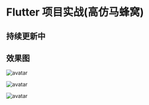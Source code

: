 # Flutter 项目实战(高仿马蜂窝)

## 持续更新中

## 效果图

![avatar](https://github.com/SHIMLY-GitHub/fluter_mfw/blob/master/img/01.jpg)

![avatar](https://github.com/SHIMLY-GitHub/fluter_mfw/blob/master/img/02.jpg)

![avatar](https://github.com/SHIMLY-GitHub/fluter_mfw/blob/master/img/03.jpg)

